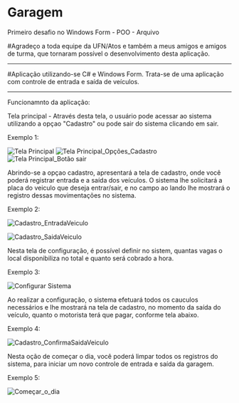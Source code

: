 # Garagem
Primeiro desafio no Windows Form - POO - Arquivo

#Agradeço a toda equipe da UFN/Atos e também a meus amigos e amigos de turma, que tornaram possível o desenvolvimento desta aplicação.

______________________________________________________________________________________________________________________________________________________
#Aplicação utilizando-se C# e Windows Form.
Trata-se de uma aplicação com controle de entrada e saída de veículos.
______________________________________________________________________________________________________________________________________________________
Funcionamnto da aplicação:

Tela principal - Através desta tela, o usuário pode acessar ao sistema utilizando a opçao "Cadastro" ou pode sair do sistema clicando em sair.

Exemplo 1:

![Tela Principal](https://user-images.githubusercontent.com/68605187/174937391-ddf7f61f-32b5-4b39-865a-929c6bc7c038.jpg)
![Tela Principal_Opções_Cadastro](https://user-images.githubusercontent.com/68605187/174937636-b1745bbf-eccc-4b73-986f-b21e2754598c.jpg)
![Tela Principal_Botão sair](https://user-images.githubusercontent.com/68605187/174937641-90f620a0-6d60-498e-8633-804c34729c96.jpg)

Abrindo-se a opçao cadastro, apresentará a tela de cadastro, onde você poderá registrar entrada e a saída dos veículos.
O sistema lhe solicitará a placa do veiculo que deseja entrar/sair, e no campo ao lando lhe mostrará o registro dessas movimentações no sistema.

Exemplo 2:

![Cadastro_EntradaVeiculo](https://user-images.githubusercontent.com/68605187/174937696-237c787d-2d88-4eef-b666-8ca919447047.jpg)

![Cadastro_SaidaVeiculo](https://user-images.githubusercontent.com/68605187/174937866-eb10d9e8-18bd-446f-a982-526c44a29ed5.jpg)

Nesta tela de configuração, é possível definir no sistem, quantas vagas o local disponibiliza no total e quanto será cobrado a hora.

Exemplo 3:

![Configurar Sistema](https://user-images.githubusercontent.com/68605187/174938064-e6e47d02-41b7-4590-a4c3-b9936c6c6172.jpg)

Ao realizar a configuração, o sistema efetuará todos os cauculos necessários e lhe mostrará na tela de cadastro, no momento da saída do veículo, quanto o motorista terá que pagar, conforme tela abaixo.

Exemplo 4:

![Cadastro_ConfirmaSaidaVeiculo](https://user-images.githubusercontent.com/68605187/174937864-fc9dfbbb-20d7-4494-8cb5-3650104f3bb6.jpg)

Nesta oção de começar o dia, você poderá limpar todos os registros do sistema, para iniciar um novo controle de entrada e saída da garagem.

Exemplo 5:

![Começar_o_dia](https://user-images.githubusercontent.com/68605187/174938034-6d464e2e-3676-4eb4-ad66-25be2c04b63e.jpg)
